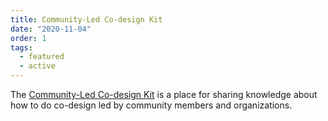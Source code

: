 ```yaml
---
title: Community-Led Co-design Kit
date: "2020-11-04"
order: 1
tags:
  - featured
  - active
---
```

The [Community-Led Co-design Kit](https://co-design.inclusivedesign.ca/) is a place for sharing knowledge about how to
do co-design led by community members and organizations.
